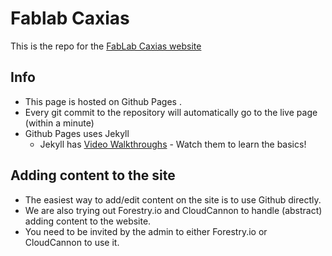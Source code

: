 # Fablab Caxias
This is the repo for the [FabLab Caxias website]([(https://fablabcaxias.github.io/)])

## Info
* This page is hosted on Github Pages .
* Every git commit to the repository will automatically go to the live page (within a minute)
* Github Pages uses Jekyll
   * Jekyll has [Video Walkthroughs](https://jekyllrb.com/tutorials/video-walkthroughs/) - Watch them to learn the basics!


## Adding content to the site
* The easiest way to add/edit content on the site is to use Github directly.
* We are also trying out Forestry.io and CloudCannon to handle (abstract) adding content to the website.
* You need to be invited by the admin to either Forestry.io or CloudCannon to use it.
